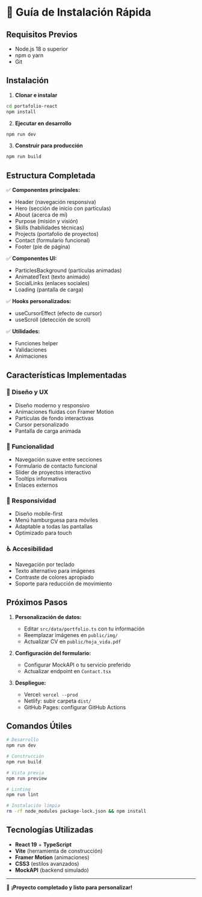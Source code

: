 # 🚀 Guía de Instalación Rápida

## Requisitos Previos
- Node.js 18 o superior
- npm o yarn
- Git

## Instalación

1. **Clonar e instalar**
```bash
cd portafolio-react
npm install
```

2. **Ejecutar en desarrollo**
```bash
npm run dev
```

3. **Construir para producción**
```bash
npm run build
```

## Estructura Completada

✅ **Componentes principales:**
- Header (navegación responsiva)
- Hero (sección de inicio con partículas)
- About (acerca de mí)
- Purpose (misión y visión)
- Skills (habilidades técnicas)
- Projects (portafolio de proyectos)
- Contact (formulario funcional)
- Footer (pie de página)

✅ **Componentes UI:**
- ParticlesBackground (partículas animadas)
- AnimatedText (texto animado)
- SocialLinks (enlaces sociales)
- Loading (pantalla de carga)

✅ **Hooks personalizados:**
- useCursorEffect (efecto de cursor)
- useScroll (detección de scroll)

✅ **Utilidades:**
- Funciones helper
- Validaciones
- Animaciones

## Características Implementadas

### 🎨 Diseño y UX
- Diseño moderno y responsivo
- Animaciones fluidas con Framer Motion
- Partículas de fondo interactivas
- Cursor personalizado
- Pantalla de carga animada

### 🔧 Funcionalidad
- Navegación suave entre secciones
- Formulario de contacto funcional
- Slider de proyectos interactivo
- Tooltips informativos
- Enlaces externos

### 📱 Responsividad
- Diseño mobile-first
- Menú hamburguesa para móviles
- Adaptable a todas las pantallas
- Optimizado para touch

### ♿ Accesibilidad
- Navegación por teclado
- Texto alternativo para imágenes
- Contraste de colores apropiado
- Soporte para reducción de movimiento

## Próximos Pasos

1. **Personalización de datos:**
   - Editar `src/data/portfolio.ts` con tu información
   - Reemplazar imágenes en `public/img/`
   - Actualizar CV en `public/hoja_vida.pdf`

2. **Configuración del formulario:**
   - Configurar MockAPI o tu servicio preferido
   - Actualizar endpoint en `Contact.tsx`

3. **Despliegue:**
   - Vercel: `vercel --prod`
   - Netlify: subir carpeta `dist/`
   - GitHub Pages: configurar GitHub Actions

## Comandos Útiles

```bash
# Desarrollo
npm run dev

# Construcción
npm run build

# Vista previa
npm run preview

# Linting
npm run lint

# Instalación limpia
rm -rf node_modules package-lock.json && npm install
```

## Tecnologías Utilizadas

- **React 19** + **TypeScript**
- **Vite** (herramienta de construcción)
- **Framer Motion** (animaciones)
- **CSS3** (estilos avanzados)
- **MockAPI** (backend simulado)

---

🎉 **¡Proyecto completado y listo para personalizar!**
